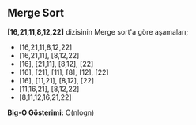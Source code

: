 
## Merge Sort

**[16,21,11,8,12,22]** dizisinin Merge sort'a göre aşamaları;


- [16,21,11,8,12,22] 
- [16,21,11], [8,12,22] 
- [16], [21,11], [8,12], [22]
- [16], [21], [11], [8], [12], [22]
- [16], [11,21], [8,12], [22]
- [11,16,21], [8,12,22] 
- [8,11,12,16,21,22]

**Big-O Gösterimi:** O(nlogn)

